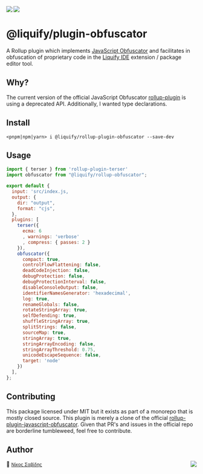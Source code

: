 <img src="https://img.shields.io/circleci/build/github/panoply/liquify/circleci-project-setup?token=54a787fdd39139be0add226455eb4d07f34f9d3f&style=flat-square&logo=CircleCI&label=&labelColor=555" align="left" />&nbsp;&nbsp;<img align="left" src="https://img.shields.io/librariesio/release/npm/@liquify/specs?style=flat-square&label=&logoWidth=28&labelColor=555&logo=data:image/svg+xml;base64,PHN2ZyB4bWxucz0iaHR0cDovL3d3dy53My5vcmcvMjAwMC9zdmciIHZpZXdCb3g9IjAgMCAyNCA5LjMzIj48dGl0bGU+bnBtPC90aXRsZT48cGF0aCBkPSJNMCwwVjhINi42N1Y5LjMzSDEyVjhIMjRWMFpNNi42Nyw2LjY2SDUuMzN2LTRINHY0SDEuMzRWMS4zM0g2LjY3Wm00LDBWOEg4VjEuMzNoNS4zM1Y2LjY2SDEwLjY3Wm0xMiwwSDIxLjM0di00SDIwdjRIMTguNjd2LTRIMTcuMzR2NEgxNC42N1YxLjMzaDhabS0xMi00SDEyVjUuMzNIMTAuNjZaIiBzdHlsZT0iZmlsbDojZmZmIi8+PC9zdmc+" />

# @liquify/plugin-obfuscator

A Rollup plugin which implements [JavaScript Obfuscator](https://github.com/javascript-obfuscator/javascript-obfuscator) and facilitates in obfuscation of proprietary code in the [Liquify IDE](#) extension / package editor tool.

## Why?

The current version of the official JavaScript Obfuscator [rollup-plugin](https://github.com/javascript-obfuscator/) is using a deprecated API. Additionally, I wanted type declarations.

## Install

```cli
<pnpm|npm|yarn> i @liquify/rollup-plugin-obfuscator --save-dev
```

## Usage

```js
import { terser } from 'rollup-plugin-terser'
import obfuscator from "@liquify/rollup-obfuscator";

export default {
  input: 'src/index.js,
  output: {
    dir: "output",
    format: "cjs",
  },
  plugins: [
    terser({
      ecma: 6
      , warnings: 'verbose'
      , compress: { passes: 2 }
    }),
    obfuscator({
      compact: true,
      controlFlowFlattening: false,
      deadCodeInjection: false,
      debugProtection: false,
      debugProtectionInterval: false,
      disableConsoleOutput: false,
      identifierNamesGenerator: 'hexadecimal',
      log: true,
      renameGlobals: false,
      rotateStringArray: true,
      selfDefending: true,
      shuffleStringArray: true,
      splitStrings: false,
      sourceMap: true,
      stringArray: true,
      stringArrayEncoding: false,
      stringArrayThreshold: 0.75,
      unicodeEscapeSequence: false,
      target: 'node'
    })
  ],
};
```

## Contributing

This package licensed under MIT but it exists as part of a monorepo that is mostly closed source. This plugin is merely a clone of the official [rollup-plugin-javascript-obfuscator](https://github.com/javascript-obfuscator/rollup-plugin-javascript-obfuscator/). Given that PR's and issues in the official repo are borderline tumbleweed, feel free to contribute.

## Author

🥛 <small>[Νίκος Σαβίδης](mailto:nicos@gmx.com)</small> <img align="right" src="https://img.shields.io/badge/-@sisselsiv-1DA1F2?logo=twitter&logoColor=fff" />
